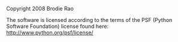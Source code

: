 Copyright 2008 Brodie Rao

The software is licensed according to the terms of the PSF (Python Software Foundation) license found here: http://www.python.org/psf/license/